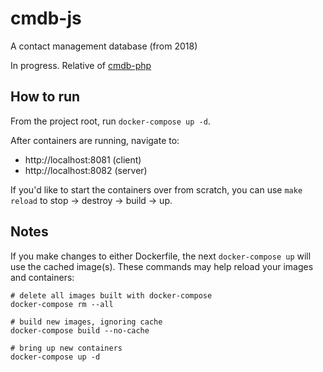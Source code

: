 # cmdb-js

A contact management database (from 2018)

In progress. Relative of [cmdb-php](https://github.com/pnevares/cmdb-php/)

## How to run

From the project root, run `docker-compose up -d`.

After containers are running, navigate to:
- http://localhost:8081 (client)
- http://localhost:8082 (server)

If you'd like to start the containers over from scratch, you can use `make reload` to stop -> destroy -> build -> up.

## Notes

If you make changes to either Dockerfile, the next `docker-compose up` will use the cached image(s). These commands may help reload your images and containers:

```
# delete all images built with docker-compose
docker-compose rm --all

# build new images, ignoring cache
docker-compose build --no-cache

# bring up new containers
docker-compose up -d
```